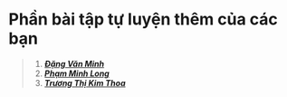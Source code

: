 # Phần bài tập tự luyện thêm của các bạn
>1. [__*Đặng Văn Minh*__](https://github.com/LongPML/CS112.L21.KHCL/tree/main/SelfTraining/VanMinh)
>2. [__*Phạm Minh Long*__](https://github.com/LongPML/CS112.L21.KHCL/tree/main/SelfTraining/MinhLong)
>3. [__*Trương Thị Kim Thoa*__](https://github.com/LongPML/CS112.L21.KHCL/tree/main/SelfTraining/KimThoa) 